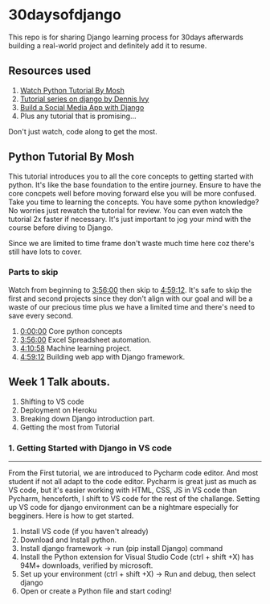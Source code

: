 # 30daysofdjango
This repo is for sharing Django learning process for 30days afterwards building a real-world project and definitely add it to resume.

## Resources used
1. [Watch Python Tutorial  By Mosh](youtube.com/watch?v=_uQrJ0TkZlc)
2. [Tutorial series on django by Dennis Ivy](youtube.com/watch?v=xv_bwpA_aEA&list=PL-51WBLyFTg2vW-_6XBoUpE7vpmoR3ztO)
3. [Build a Social Media App with Django](youtube.com/watch?v=xSUm6iMtREA)
4. Plus any tutorial that is promising...

Don't just watch, code along to get the most.

## Python Tutorial  By Mosh
This tutorial introduces you to all the core concepts to getting started with python. It's like the base foundation to the entire journey. Ensure to have the core concpets well before moving forward else you will be more confused.
Take you time to learning the concepts.
You have some python knowledge? No worries just rewatch the tutorial for review. You can even watch the tutorial 2x faster if necessary. It's just important to jog your mind with the course before diving to Django.

Since we are limited to time frame don't waste much time here coz there's still have lots to cover. 

### Parts to skip
Watch from beginning to [3:56:00](youtube.com/watch?v=_uQrJ0TkZlc&t=14160s) then skip to [4:59:12](youtube.com/watch?v=_uQrJ0TkZlc&t=17952s). It's safe to skip the first and second projects since they don't align with our goal and will be a waste of our precious time plus we have a limited time and there's need to save every second.
1. [0:00:00](youtube.com/watch?v=_uQrJ0TkZlc) Core python concepts
1. [3:56:00](youtube.com/watch?v=_uQrJ0TkZlc&t=14160s) Excel Spreadsheet automation.
2. [4:10:58](youtube.com/watch?v=_uQrJ0TkZlc&t=15058s) Machine learning project.
3. [4:59:12](youtube.com/watch?v=_uQrJ0TkZlc&t=17952s) Building web app with Django framework.




## Week 1 Talk abouts.
1. Shifting to VS code
2. Deployment on Heroku
3. Breaking down Django introduction part.
4. Getting the most from Tutorial

### 1. Getting Started with Django in VS code
--------------------------------------------------
From the First tutorial, we are introduced to Pycharm code editor. And most student if not all adapt to the code editor. Pycharm is great just as much as VS code, but it's easier working with HTML, CSS, JS in VS code than Pycharm, henceforth, I shift to VS code for the rest of the challange. Setting up VS code for django environment can be a nightmare especially for begginers. Here is how to get started.

1. Install VS code (if you haven't already) 
2. Download and Install python.
3. Install django framework -> run (pip install Django) command
4. Install the Python extension for Visual Studio Code (ctrl + shift +X) has 94M+ downloads, verified by microsoft.
5. Set up your environment (ctrl + shift +X) -> Run and debug, then select django
6. Open or create a Python file and start coding!
